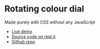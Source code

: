 # Rotating colour dial

Made purely with CSS without any JavaScript

+ [Live demo](https://css-rotating-colour-dial.rjlevy.repl.co/)
+ [Source code on repl.it](https://repl.it/@rjlevy/CSS-rotating-colour-dial) 
+ [Github repo](https://github.com/rolandjlevy/css-rotating-colour-dial)